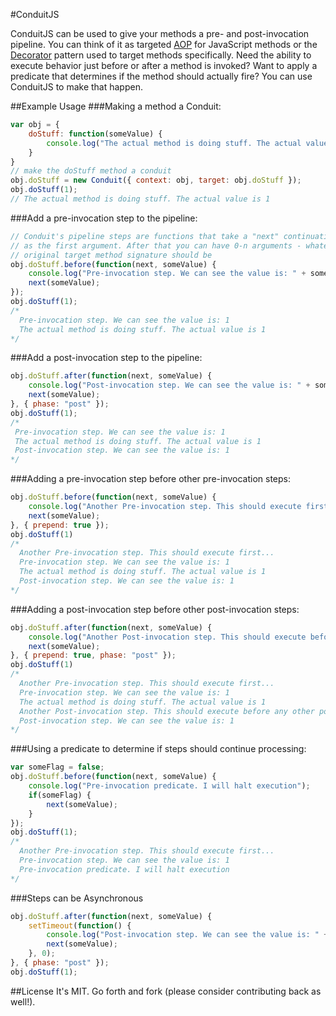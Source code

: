 #ConduitJS

ConduitJS can be used to give your methods a pre- and post-invocation pipeline. You can think of it as targeted [AOP](http://en.wikipedia.org/wiki/Aspect-oriented_programming) for JavaScript methods or the [Decorator](http://en.wikipedia.org/wiki/Decorator_pattern) pattern used to target methods specifically. Need the ability to execute behavior just before or after a  method is invoked? Want to apply a predicate that determines if the method should actually fire? You can use ConduitJS to make that happen.

##Example Usage
###Making a method a Conduit:

```javascript
var obj = {
    doStuff: function(someValue) {
        console.log("The actual method is doing stuff. The actual value is " + someValue);
    }
}
// make the doStuff method a conduit
obj.doStuff = new Conduit({ context: obj, target: obj.doStuff });
obj.doStuff(1);
// The actual method is doing stuff. The actual value is 1
```

###Add a pre-invocation step to the pipeline:

```javascript
// Conduit's pipeline steps are functions that take a "next" continuation callback
// as the first argument. After that you can have 0-n arguments - whatever your
// original target method signature should be
obj.doStuff.before(function(next, someValue) {
    console.log("Pre-invocation step. We can see the value is: " + someValue);
    next(someValue);
});
obj.doStuff(1);
/*
  Pre-invocation step. We can see the value is: 1
  The actual method is doing stuff. The actual value is 1 
*/
```

###Add a post-invocation step to the pipeline:

```javascript
obj.doStuff.after(function(next, someValue) {
    console.log("Post-invocation step. We can see the value is: " + someValue);
    next(someValue);
}, { phase: "post" });
obj.doStuff(1);
/*
 Pre-invocation step. We can see the value is: 1
 The actual method is doing stuff. The actual value is 1
 Post-invocation step. We can see the value is: 1 
*/
```

###Adding a pre-invocation step before other pre-invocation steps:

```javascript
obj.doStuff.before(function(next, someValue) {
    console.log("Another Pre-invocation step. This should execute first...");
    next(someValue);
}, { prepend: true });
obj.doStuff(1)
/*
  Another Pre-invocation step. This should execute first... 
  Pre-invocation step. We can see the value is: 1
  The actual method is doing stuff. The actual value is 1
  Post-invocation step. We can see the value is: 1 
*/
```

###Adding a post-invocation step before other post-invocation steps:

```javascript
obj.doStuff.after(function(next, someValue) {
    console.log("Another Post-invocation step. This should execute before any other post-invocation steps...");
    next(someValue);
}, { prepend: true, phase: "post" });
obj.doStuff(1)
/*
  Another Pre-invocation step. This should execute first...
  Pre-invocation step. We can see the value is: 1
  The actual method is doing stuff. The actual value is 1
  Another Post-invocation step. This should execute before any other post-invocation steps...
  Post-invocation step. We can see the value is: 1 
*/
```

###Using a predicate to determine if steps should continue processing:

```javascript
var someFlag = false;
obj.doStuff.before(function(next, someValue) {
    console.log("Pre-invocation predicate. I will halt execution");
    if(someFlag) {
    	next(someValue);
   	}
});
obj.doStuff(1);
/*
  Another Pre-invocation step. This should execute first...
  Pre-invocation step. We can see the value is: 1
  Pre-invocation predicate. I will halt execution 
*/
```

###Steps can be Asynchronous

```javascript
obj.doStuff.after(function(next, someValue) {
	setTimeout(function() {
		console.log("Post-invocation step. We can see the value is: " + someValue);
	    next(someValue);
	}, 0);
}, { phase: "post" });
obj.doStuff(1);
```

##License
It's MIT. Go forth and fork (please consider contributing back as well!).
